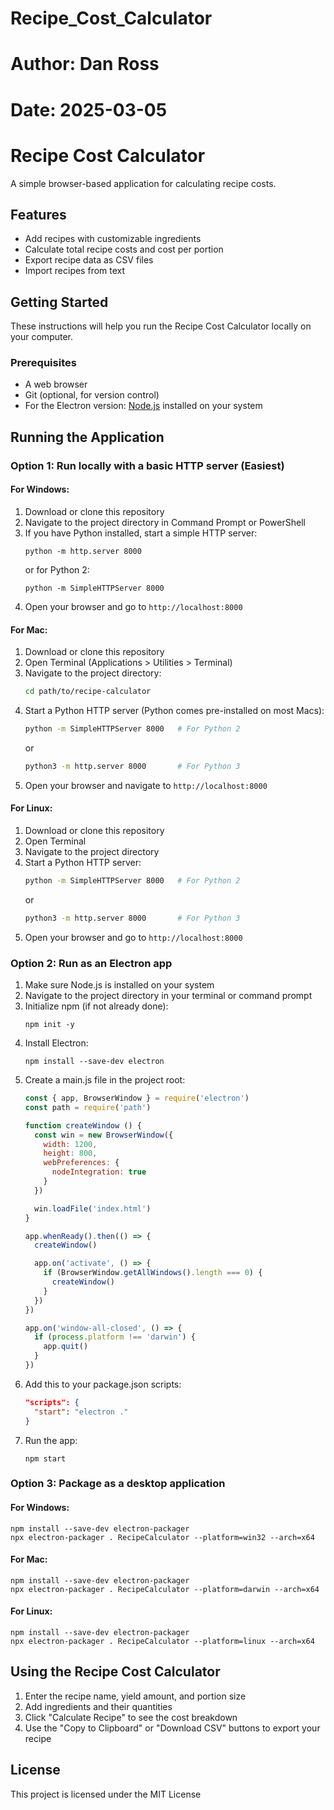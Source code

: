 # Recipe_Cost_Calculator
# Author: Dan Ross
# Date: 2025-03-05
# Recipe Cost Calculator

A simple browser-based application for calculating recipe costs.

## Features

- Add recipes with customizable ingredients
- Calculate total recipe costs and cost per portion
- Export recipe data as CSV files
- Import recipes from text

## Getting Started

These instructions will help you run the Recipe Cost Calculator locally on your computer.

### Prerequisites

- A web browser
- Git (optional, for version control)
- For the Electron version: [Node.js](https://nodejs.org/) installed on your system

## Running the Application

### Option 1: Run locally with a basic HTTP server (Easiest)

#### For Windows:
1. Download or clone this repository
2. Navigate to the project directory in Command Prompt or PowerShell
3. If you have Python installed, start a simple HTTP server:
   ```
   python -m http.server 8000
   ```
   or for Python 2:
   ```
   python -m SimpleHTTPServer 8000
   ```
4. Open your browser and go to `http://localhost:8000`

#### For Mac:
1. Download or clone this repository
2. Open Terminal (Applications > Utilities > Terminal)
3. Navigate to the project directory:
   ```bash
   cd path/to/recipe-calculator
   ```
4. Start a Python HTTP server (Python comes pre-installed on most Macs):
   ```bash
   python -m SimpleHTTPServer 8000   # For Python 2
   ```
   or
   ```bash
   python3 -m http.server 8000       # For Python 3
   ```
5. Open your browser and navigate to `http://localhost:8000`

#### For Linux:
1. Download or clone this repository
2. Open Terminal
3. Navigate to the project directory
4. Start a Python HTTP server:
   ```bash
   python -m SimpleHTTPServer 8000   # For Python 2
   ```
   or
   ```bash
   python3 -m http.server 8000       # For Python 3
   ```
5. Open your browser and go to `http://localhost:8000`

### Option 2: Run as an Electron app

1. Make sure Node.js is installed on your system
2. Navigate to the project directory in your terminal or command prompt
3. Initialize npm (if not already done):
   ```
   npm init -y
   ```
4. Install Electron:
   ```
   npm install --save-dev electron
   ```
5. Create a main.js file in the project root:
   ```javascript
   const { app, BrowserWindow } = require('electron')
   const path = require('path')

   function createWindow () {
     const win = new BrowserWindow({
       width: 1200,
       height: 800,
       webPreferences: {
         nodeIntegration: true
       }
     })

     win.loadFile('index.html')
   }

   app.whenReady().then(() => {
     createWindow()

     app.on('activate', () => {
       if (BrowserWindow.getAllWindows().length === 0) {
         createWindow()
       }
     })
   })

   app.on('window-all-closed', () => {
     if (process.platform !== 'darwin') {
       app.quit()
     }
   })
   ```
6. Add this to your package.json scripts:
   ```json
   "scripts": {
     "start": "electron ."
   }
   ```
7. Run the app:
   ```
   npm start
   ```

### Option 3: Package as a desktop application

#### For Windows:
```
npm install --save-dev electron-packager
npx electron-packager . RecipeCalculator --platform=win32 --arch=x64
```

#### For Mac:
```
npm install --save-dev electron-packager
npx electron-packager . RecipeCalculator --platform=darwin --arch=x64
```

#### For Linux:
```
npm install --save-dev electron-packager
npx electron-packager . RecipeCalculator --platform=linux --arch=x64
```

## Using the Recipe Cost Calculator

1. Enter the recipe name, yield amount, and portion size
2. Add ingredients and their quantities
3. Click "Calculate Recipe" to see the cost breakdown
4. Use the "Copy to Clipboard" or "Download CSV" buttons to export your recipe

## License

This project is licensed under the MIT License